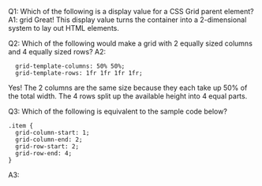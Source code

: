 Q1: Which of the following is a display value for a CSS Grid parent element?
A1: grid
Great! This display value turns the container into a 2-dimensional system to lay out HTML elements.

Q2: Which of the following would make a grid with 2 equally sized columns and 4 equally sized rows?
A2:

```
  grid-template-columns: 50% 50%;
  grid-template-rows: 1fr 1fr 1fr 1fr;
```

Yes! The 2 columns are the same size because they each take up 50% of the total width. The 4 rows split up the available height into 4 equal parts.

Q3: Which of the following is equivalent to the sample code below?

```
.item {
  grid-column-start: 1;
  grid-column-end: 2;
  grid-row-start: 2;
  grid-row-end: 4;
}
```

A3:
